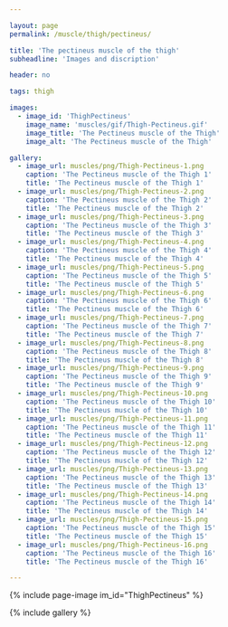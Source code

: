 ```yaml
---

layout: page
permalink: /muscle/thigh/pectineus/

title: 'The pectineus muscle of the thigh'
subheadline: 'Images and discription'

header: no

tags: thigh

images:
  - image_id: 'ThighPectineus'
    image_name: 'muscles/gif/Thigh-Pectineus.gif'
    image_title: 'The Pectineus muscle of the Thigh'
    image_alt: 'The Pectineus muscle of the Thigh' 

gallery:
  - image_url: muscles/png/Thigh-Pectineus-1.png
    caption: 'The Pectineus muscle of the Thigh 1'
    title: 'The Pectineus muscle of the Thigh 1'
  - image_url: muscles/png/Thigh-Pectineus-2.png
    caption: 'The Pectineus muscle of the Thigh 2'
    title: 'The Pectineus muscle of the Thigh 2'
  - image_url: muscles/png/Thigh-Pectineus-3.png
    caption: 'The Pectineus muscle of the Thigh 3'
    title: 'The Pectineus muscle of the Thigh 3'
  - image_url: muscles/png/Thigh-Pectineus-4.png
    caption: 'The Pectineus muscle of the Thigh 4'
    title: 'The Pectineus muscle of the Thigh 4'
  - image_url: muscles/png/Thigh-Pectineus-5.png
    caption: 'The Pectineus muscle of the Thigh 5'
    title: 'The Pectineus muscle of the Thigh 5'
  - image_url: muscles/png/Thigh-Pectineus-6.png
    caption: 'The Pectineus muscle of the Thigh 6'
    title: 'The Pectineus muscle of the Thigh 6'
  - image_url: muscles/png/Thigh-Pectineus-7.png
    caption: 'The Pectineus muscle of the Thigh 7'
    title: 'The Pectineus muscle of the Thigh 7'
  - image_url: muscles/png/Thigh-Pectineus-8.png
    caption: 'The Pectineus muscle of the Thigh 8'
    title: 'The Pectineus muscle of the Thigh 8'
  - image_url: muscles/png/Thigh-Pectineus-9.png
    caption: 'The Pectineus muscle of the Thigh 9'
    title: 'The Pectineus muscle of the Thigh 9'
  - image_url: muscles/png/Thigh-Pectineus-10.png
    caption: 'The Pectineus muscle of the Thigh 10'
    title: 'The Pectineus muscle of the Thigh 10'
  - image_url: muscles/png/Thigh-Pectineus-11.png
    caption: 'The Pectineus muscle of the Thigh 11'
    title: 'The Pectineus muscle of the Thigh 11'
  - image_url: muscles/png/Thigh-Pectineus-12.png
    caption: 'The Pectineus muscle of the Thigh 12'
    title: 'The Pectineus muscle of the Thigh 12'
  - image_url: muscles/png/Thigh-Pectineus-13.png
    caption: 'The Pectineus muscle of the Thigh 13'
    title: 'The Pectineus muscle of the Thigh 13'
  - image_url: muscles/png/Thigh-Pectineus-14.png
    caption: 'The Pectineus muscle of the Thigh 14'
    title: 'The Pectineus muscle of the Thigh 14'
  - image_url: muscles/png/Thigh-Pectineus-15.png
    caption: 'The Pectineus muscle of the Thigh 15'
    title: 'The Pectineus muscle of the Thigh 15'
  - image_url: muscles/png/Thigh-Pectineus-16.png
    caption: 'The Pectineus muscle of the Thigh 16'
    title: 'The Pectineus muscle of the Thigh 16'

---
```


{% include page-image im_id="ThighPectineus" %}

{% include gallery %}